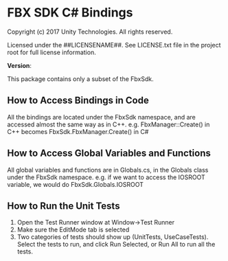 FBX SDK C# Bindings
===================

Copyright (c) 2017 Unity Technologies. All rights reserved.

Licensed under the ##LICENSENAME##.
See LICENSE.txt file in the project root for full license information.

**Version**:

This package contains only a subset of the FbxSdk.

How to Access Bindings in Code
-------------------------------
All the bindings are located under the FbxSdk namespace,
and are accessed almost the same way as in C++.
e.g. FbxManager::Create() in C++ becomes FbxSdk.FbxManager.Create() in C#


How to Access Global Variables and Functions
--------------------------------------------
All global variables and functions are in Globals.cs, in the Globals class under the FbxSdk namespace.
e.g. if we want to access the IOSROOT variable, we would do FbxSdk.Globals.IOSROOT


How to Run the Unit Tests
-------------------------
1. Open the Test Runner window at Window->Test Runner
2. Make sure the EditMode tab is selected
3. Two categories of tests should show up (UnitTests, UseCaseTests).
   Select the tests to run, and click Run Selected, or Run All to run all the tests.
